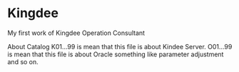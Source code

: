 # Kingdee
My first work of Kingdee Operation Consultant


About Catalog
K01...99 is mean that this file is about Kindee Server.
O01...99 is mean that this file is about Oracle something like parameter adjustment and so on.
